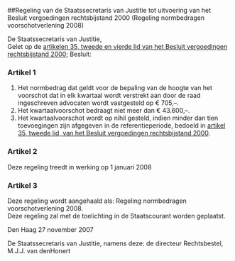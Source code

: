 <meta http-equiv='Content-Type' content='text/html; charset=utf-8' />

##Regeling van de Staatssecretaris van Justitie tot uitvoering van het Besluit vergoedingen rechtsbijstand 2000 (Regeling normbedragen voorschotverlening 2008)

De Staatssecretaris van Justitie,  
Gelet op de [artikelen 35, tweede en vierde lid van het Besluit vergoedingen rechtsbijstand 2000](../../../../../../AMvB/besluit/vergoedingen/rechtsbijstand/2000/BWBR0011018/README.md);
Besluit:    

### Artikel  1  

1.  Het normbedrag dat geldt voor de bepaling van de hoogte van het voorschot dat in elk kwartaal wordt verstrekt aan door de raad ingeschreven advocaten wordt vastgesteld op € 705,–.   
2.  Het kwartaalvoorschot bedraagt niet meer dan € 43.600,–.   
3.  Het kwartaalvoorschot wordt op nihil gesteld, indien minder dan tien toevoegingen zijn afgegeven in de referentieperiode, bedoeld in [artikel 35, tweede lid, van het Besluit vergoedingen rechtsbijstand 2000](../../../../../../AMvB/besluit/vergoedingen/rechtsbijstand/2000/BWBR0011018/README.md).   

### Artikel  2  

Deze regeling treedt in werking op 1 januari 2008  

### Artikel  3  

Deze regeling wordt aangehaald als: Regeling normbedragen voorschotverlening 2008.  
Deze regeling zal met de toelichting in de Staatscourant worden geplaatst.   

Den Haag 
27 november 2007   

De 
Staatssecretaris van Justitie, namens deze: de 
directeur Rechtsbestel, 
M.J.J. van denHonert   
